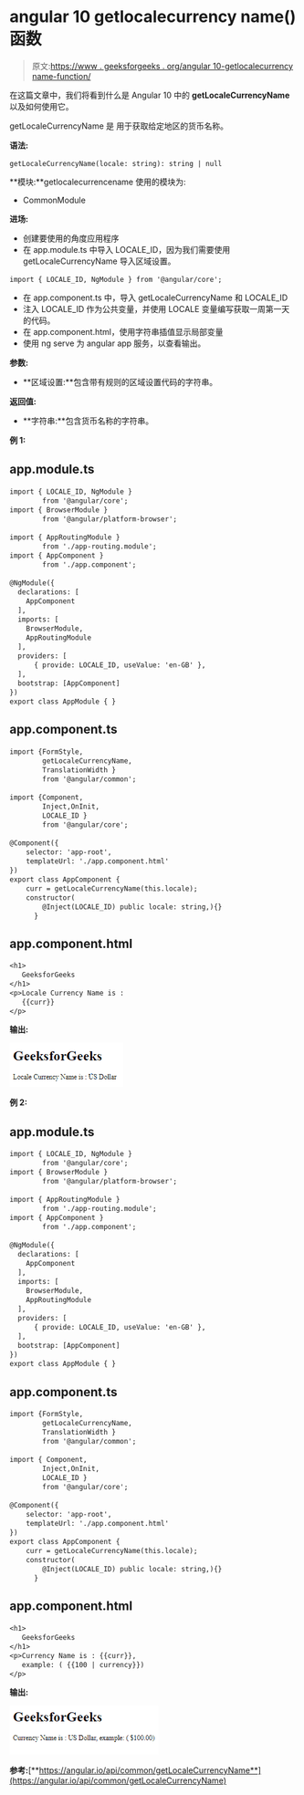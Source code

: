 # angular 10 getlocalecurrency name()函数

> 原文:[https://www . geeksforgeeks . org/angular 10-getlocalecurrency name-function/](https://www.geeksforgeeks.org/angular10-getlocalecurrencyname-function/)

在这篇文章中，我们将看到什么是 Angular 10 中的 **getLocaleCurrencyName** 以及如何使用它。

getLocaleCurrencyName 是 用于获取给定地区的货币名称。

**语法:**

```
getLocaleCurrencyName(locale: string): string | null

```

**模块:**getlocalecurrencename 使用的模块为:

*   CommonModule

**进场:**

*   创建要使用的角度应用程序
*   在 app.module.ts 中导入 LOCALE_ID，因为我们需要使用 getLocaleCurrencyName 导入区域设置。

```
import { LOCALE_ID, NgModule } from '@angular/core';
```

*   在 app.component.ts 中，导入 getLocaleCurrencyName 和 LOCALE_ID
*   注入 LOCALE_ID 作为公共变量，并使用 LOCALE 变量编写获取一周第一天的代码。
*   在 app.component.html，使用字符串插值显示局部变量
*   使用 ng serve 为 angular app 服务，以查看输出。

**参数:**

*   **区域设置:**包含带有规则的区域设置代码的字符串。

**返回值:**

*   **字符串:**包含货币名称的字符串。

**例 1:**

## app.module.ts

```
import { LOCALE_ID, NgModule } 
        from '@angular/core';
import { BrowserModule } 
        from '@angular/platform-browser';

import { AppRoutingModule } 
        from './app-routing.module';
import { AppComponent } 
        from './app.component';

@NgModule({
  declarations: [
    AppComponent
  ],
  imports: [
    BrowserModule,
    AppRoutingModule
  ],
  providers: [
      { provide: LOCALE_ID, useValue: 'en-GB' },
  ],
  bootstrap: [AppComponent]
})
export class AppModule { }
```

## app.component.ts

```
import {FormStyle,
        getLocaleCurrencyName, 
        TranslationWidth } 
        from '@angular/common';

import {Component, 
        Inject,OnInit, 
        LOCALE_ID } 
        from '@angular/core';

@Component({
    selector: 'app-root',
    templateUrl: './app.component.html'
})
export class AppComponent {
    curr = getLocaleCurrencyName(this.locale);
    constructor(
        @Inject(LOCALE_ID) public locale: string,){}
      }
```

## app.component.html

```
<h1>
   GeeksforGeeks
</h1>
<p>Locale Currency Name is : 
   {{curr}}
</p>
```

**输出:**

![](img/6734e4a430844bf10cbf706d8e347cb3.png)

**例 2:**

## app.module.ts

```
import { LOCALE_ID, NgModule }
        from '@angular/core';
import { BrowserModule } 
        from '@angular/platform-browser';

import { AppRoutingModule } 
        from './app-routing.module';
import { AppComponent } 
        from './app.component';

@NgModule({
  declarations: [
    AppComponent
  ],
  imports: [
    BrowserModule,
    AppRoutingModule
  ],
  providers: [
      { provide: LOCALE_ID, useValue: 'en-GB' },
  ],
  bootstrap: [AppComponent]
})
export class AppModule { }
```

## app.component.ts

```
import {FormStyle,
        getLocaleCurrencyName, 
        TranslationWidth } 
        from '@angular/common';

import { Component, 
        Inject,OnInit, 
        LOCALE_ID } 
        from '@angular/core';

@Component({
    selector: 'app-root',
    templateUrl: './app.component.html'
})
export class AppComponent {
    curr = getLocaleCurrencyName(this.locale);
    constructor(
        @Inject(LOCALE_ID) public locale: string,){}
      }
```

## app.component.html

```
<h1>
   GeeksforGeeks
</h1>
<p>Currency Name is : {{curr}}, 
   example: ( {{100 | currency}})
</p>
```

**输出:**

![](img/5aecd626f58f3e87e3944d5bd7992366.png)

**参考:**[**https://angular.io/api/common/getLocaleCurrencyName**](https://angular.io/api/common/getLocaleCurrencyName)